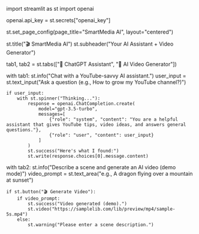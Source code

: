 import streamlit as st
import openai

openai.api_key = st.secrets["openai_key"]

st.set_page_config(page_title="SmartMedia AI", layout="centered")

st.title("🎬 SmartMedia AI")
st.subheader("Your AI Assistant + Video Generator")

tab1, tab2 = st.tabs(["💬 ChatGPT Assistant", "🎥 AI Video Generator"])

with tab1:
    st.info("Chat with a YouTube-savvy AI assistant.")
    user_input = st.text_input("Ask a question (e.g., How to grow my YouTube channel?)")

    if user_input:
        with st.spinner("Thinking..."):
            response = openai.ChatCompletion.create(
                model="gpt-3.5-turbo",
                messages=[
                    {"role": "system", "content": "You are a helpful assistant that gives YouTube tips, video ideas, and answers general questions."},
                    {"role": "user", "content": user_input}
                ]
            )
            st.success("Here's what I found:")
            st.write(response.choices[0].message.content)

with tab2:
    st.info("Describe a scene and generate an AI video (demo mode)")
    video_prompt = st.text_area("e.g., A dragon flying over a mountain at sunset")

    if st.button("🎬 Generate Video"):
        if video_prompt:
            st.success("Video generated (demo).")
            st.video("https://samplelib.com/lib/preview/mp4/sample-5s.mp4")
        else:
            st.warning("Please enter a scene description.")
